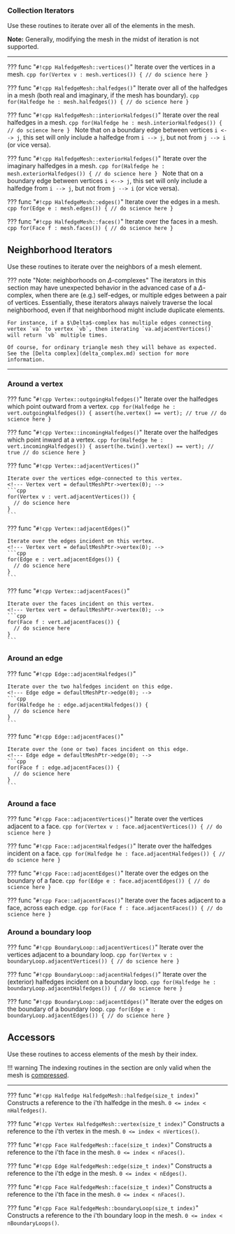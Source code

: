 ### Collection Iterators 

Use these routines to iterate over all of the elements in the mesh.

**Note:** Generally, modifying the mesh in the midst of iteration is not supported.

---

??? func "`#!cpp HalfedgeMesh::vertices()`"
    Iterate over the vertices in a mesh.
    <!--- HalfedgeMesh& mesh = *defaultMeshPtr; -->
    ```cpp
    for(Vertex v : mesh.vertices()) {
      // do science here
    }
    ```

??? func "`#!cpp HalfedgeMesh::halfedges()`"
    Iterate over all of the halfedges in a mesh (both real and imaginary, if the mesh has boundary).
    <!--- HalfedgeMesh& mesh = *defaultMeshPtr; -->
    ```cpp
    for(Halfedge he : mesh.halfedges()) {
      // do science here
    }
    ```

??? func "`#!cpp HalfedgeMesh::interiorHalfedges()`"
    Iterate over the real halfedges in a mesh.
    <!--- HalfedgeMesh& mesh = *defaultMeshPtr; -->
    ```cpp
    for(Halfedge he : mesh.interiorHalfedges()) {
      // do science here
    }
    ```
    Note that on a boundary edge between vertices `i <--> j`, this set will only include a halfedge from `i --> j`, but not from `j --> i` (or vice versa).

??? func "`#!cpp HalfedgeMesh::exteriorHalfedges()`"
    Iterate over the imaginary halfedges in a mesh.
    <!--- HalfedgeMesh& mesh = *defaultMeshPtr; -->
    ```cpp
    for(Halfedge he : mesh.exteriorHalfedges()) {
      // do science here
    }
    ```
    Note that on a boundary edge between vertices `i <--> j`, this set will only include a halfedge from `i --> j`, but not from `j --> i` (or vice versa).

??? func "`#!cpp HalfedgeMesh::edges()`"
    Iterate over the edges in a mesh.
    <!--- HalfedgeMesh& mesh = *defaultMeshPtr; -->
    ```cpp
    for(Edge e : mesh.edges()) {
      // do science here
    }
    ```

??? func "`#!cpp HalfedgeMesh::faces()`"
    Iterate over the faces in a mesh.
    <!--- HalfedgeMesh& mesh = *defaultMeshPtr; -->
    ```cpp
    for(Face f : mesh.faces()) {
      // do science here
    }
    ```


## Neighborhood Iterators 

Use these routines to iterate over the neighbors of a mesh element.


??? note "Note: neighborhoods on $\Delta$-complexes"
    The iterators in this section may have unexpected behavior in the advanced case of a $\Delta$-complex, when there are (e.g.) self-edges, or multiple edges between a pair of vertices. Essentially, these iterators always naively traverse the local neighborhood, even if that neighborhood might include duplicate elements. 
    
    For instance, if a $\Delta$-complex has multiple edges connecting vertex `va` to vertex `vb`, then iterating `va.adjacentVertices()` will return `vb` multiple times.
    
    Of course, for ordinary triangle mesh they will behave as expected. See the [Delta complex](delta_complex.md) section for more information.

---

### Around a vertex

??? func "`#!cpp Vertex::outgoingHalfedges()`"
    Iterate over the halfedges which point outward from a vertex.
    <!--- Vertex vert = defaultMeshPtr->vertex(0); -->
    ```cpp
    for(Halfedge he : vert.outgoingHalfedges()) {
      assert(he.vertex() == vert); // true
      // do science here
    }
    ```

??? func "`#!cpp Vertex::incomingHalfedges()`"
    Iterate over the halfedges which point inward at a vertex.
    <!--- Vertex vert = defaultMeshPtr->vertex(0); -->
    ```cpp
    for(Halfedge he : vert.incomingHalfedges()) {
      assert(he.twin().vertex() == vert); // true
      // do science here
    }
    ```

??? func "`#!cpp Vertex::adjacentVertices()`"

    Iterate over the vertices edge-connected to this vertex.
    <!--- Vertex vert = defaultMeshPtr->vertex(0); -->
    ```cpp
    for(Vertex v : vert.adjacentVertices()) {
      // do science here
    }
    ```

??? func "`#!cpp Vertex::adjacentEdges()`"

    Iterate over the edges incident on this vertex.
    <!--- Vertex vert = defaultMeshPtr->vertex(0); -->
    ```cpp
    for(Edge e : vert.adjacentEdges()) {
      // do science here
    }
    ```

??? func "`#!cpp Vertex::adjacentFaces()`"

    Iterate over the faces incident on this vertex.
    <!--- Vertex vert = defaultMeshPtr->vertex(0); -->
    ```cpp
    for(Face f : vert.adjacentFaces()) {
      // do science here
    }
    ```

### Around an edge

??? func "`#!cpp Edge::adjacentHalfedges()`"

    Iterate over the two halfedges incident on this edge.
    <!--- Edge edge = defaultMeshPtr->edge(0); -->
    ```cpp
    for(Halfedge he : edge.adjacentHalfedges()) {
      // do science here
    }
    ```

??? func "`#!cpp Edge::adjacentFaces()`"

    Iterate over the (one or two) faces incident on this edge.
    <!--- Edge edge = defaultMeshPtr->edge(0); -->
    ```cpp
    for(Face f : edge.adjacentFaces()) {
      // do science here
    }
    ```

### Around a face

??? func "`#!cpp Face::adjacentVertices()`"
    Iterate over the vertices adjacent to a face.
    <!--- Face face = defaultMeshPtr->face(0); -->
    ```cpp
    for(Vertex v : face.adjacentVertices()) {
      // do science here
    }
    ```

??? func "`#!cpp Face::adjacentHalfedges()`"
    Iterate over the halfedges incident on a face.
    <!--- Face face = defaultMeshPtr->face(0); -->
    ```cpp
    for(Halfedge he : face.adjacentHalfedges()) {
      // do science here
    }
    ```

??? func "`#!cpp Face::adjacentEdges()`"
    Iterate over the edges on the boundary of a face.
    <!--- Face face = defaultMeshPtr->face(0); -->
    ```cpp
    for(Edge e : face.adjacentEdges()) {
      // do science here
    }
    ```

??? func "`#!cpp Face::adjacentFaces()`"
    Iterate over the faces adjacent to a face, across each edge.
    <!--- Face face = defaultMeshPtr->face(0); -->
    ```cpp
    for(Face f : face.adjacentFaces()) {
      // do science here
    }
    ```


### Around a boundary loop

??? func "`#!cpp BoundaryLoop::adjacentVertices()`"
    Iterate over the vertices adjacent to a boundary loop.
    <!--- BoundaryLoop boundaryLoop = defaultMeshPtr->boundaryLoop(0); -->
    ```cpp
    for(Vertex v : boundaryLoop.adjacentVertices()) {
      // do science here
    }
    ```

??? func "`#!cpp BoundaryLoop::adjacentHalfedges()`"
    Iterate over the (exterior) halfedges incident on a boundary loop.
    <!--- BoundaryLoop boundaryLoop = defaultMeshPtr->boundaryLoop(0); -->
    ```cpp
    for(Halfedge he : boundaryLoop.adjacentHalfedges()) {
      // do science here
    }
    ```

??? func "`#!cpp BoundaryLoop::adjacentEdges()`"
    Iterate over the edges on the boundary of a boundary loop.
    <!--- BoundaryLoop boundaryLoop = defaultMeshPtr->boundaryLoop(0); -->
    ```cpp
    for(Edge e : boundaryLoop.adjacentEdges()) {
      // do science here
    }
    ```


## Accessors 

Use these routines to access elements of the mesh by their index.

!!! warning
    The indexing routines in the section are only valid when the mesh is [compressed](mutation.md#compressed-mode).

---

??? func "`#!cpp Halfedge HalfedgeMesh::halfedge(size_t index)`"
    Constructs a reference to the i'th halfedge in the mesh. `0 <= index < nHalfedges()`.
    
??? func "`#!cpp Vertex HalfedgeMesh::vertex(size_t index)`"
    Constructs a reference to the i'th vertex in the mesh. `0 <= index < nVertices()`.
    
??? func "`#!cpp Face HalfedgeMesh::face(size_t index)`"
    Constructs a reference to the i'th face in the mesh. `0 <= index < nFaces()`.
    
??? func "`#!cpp Edge HalfedgeMesh::edge(size_t index)`"
    Constructs a reference to the i'th edge in the mesh. `0 <= index < nEdges()`.
    
??? func "`#!cpp Face HalfedgeMesh::face(size_t index)`"
    Constructs a reference to the i'th face in the mesh. `0 <= index < nFaces()`.

??? func "`#!cpp Face HalfedgeMesh::boundaryLoop(size_t index)`"
    Constructs a reference to the i'th boundary loop in the mesh. `0 <= index < nBoundaryLoops()`.
